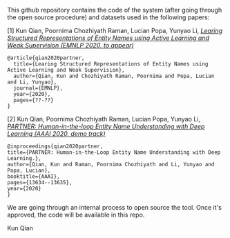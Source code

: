 This github repository contains the code of the system (after going through the open source procedure) and datasets used in the following papers:


[1] Kun Qian, Poornima Chozhiyath Raman, Lucian Popa, Yunyao Li, [*Learing Structured Representations of Entity Names using Active Learning and Weak Supervision (EMNLP 2020, to appear)*]()

```
@article{qian2020partner,
  title={Learing Structured Representations of Entity Names using Active Learning and Weak Supervision},
  author={Qian, Kun and Chozhiyath Raman, Poornima and Popa, Lucian and Li, Yunyao},
  journal={EMNLP},
  year={2020},
  pages={??-??}
}
```

[2] Kun Qian, Poornima Chozhiyath Raman, Lucian Popa, Yunyao Li, [*PARTNER: Human-in-the-loop Entity Name Understanding with Deep Learning (AAAI 2020, demo track)*](https://aaai.org/ojs/index.php/AAAI/article/view/7104)

```
@inproceedings{qian2020partner,
title={PARTNER: Human-in-the-Loop Entity Name Understanding with Deep Learning.},
author={Qian, Kun and Raman, Poornima Chozhiyath and Li, Yunyao and Popa, Lucian},
booktitle={AAAI},
pages={13634--13635},
year={2020}
}
```

We are going through an internal process to open source the tool. Once it's approved, the code will be available in this repo. 

Kun Qian
